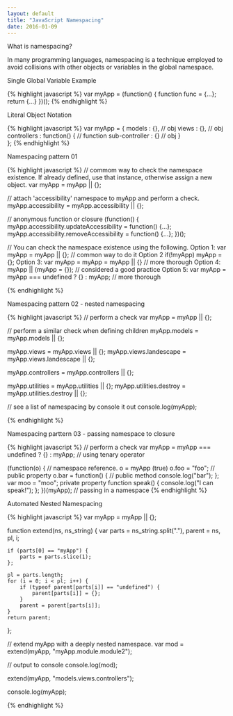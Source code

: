 ```yaml
---
layout: default
title: "JavaScript Namespacing"
date: 2016-01-09
---
```


What is namespacing?

In many programming languages, namespacing is a technique employed to avoid collisions with other objects or variables in the global namespace. 


Single Global Variable Example

{% highlight javascript %}
var myApp = (function() {
	function func = {...};
	return {...}
})();
{% endhighlight %}

Literal Object Notation

{% highlight javascript %}
var myApp = {
	models : {}, // obj
	views : {}, // obj
	controllers : function() { // function
		sub-controller : {} // obj
	}	
};
{% endhighlight %}

Namespacing pattern 01

{% highlight javascript %}
// commom way to check the namespace existence. If already defined, use that instance, otherwise assign a new object.
var myApp = myApp || {};

// attach 'accessibility' namespace to myApp and perform a check.
myApp.accessibility = myApp.accessibility || {};

// anonymous function or closure
(function() {
	myApp.accessibility.updateAccessibility = function() {...};
	myApp.accessibility.removeAccessibility = function() {...};
})();

// You can check the namespace existence using the following.
Option 1: var myApp = myApp || {}; // common way to do it
Option 2  if(!myApp) myApp = {};
Option 3: var myApp = myApp = myApp || {} // more thorough
Option 4: myApp || (myApp = {}); // considered a good practice
Option 5: var myApp = myApp === undefined ? {} : myApp; // more thorough

{% endhighlight %}

Namespacing pattern 02 - nested namespacing

{% highlight javascript %}
// perform a check
var myApp = myApp || {};

// perform a similar check when defining children
myApp.models = myApp.models || {};

myApp.views = myApp.views || {};
myApp.views.landescape = myApp.views.landescape || {};

myApp.controllers = myApp.controllers || {};

myApp.utilities = myApp.utilities || {};
myApp.utilities.destroy = myApp.utilities.destroy || {};

// see a list of namespacing by console it out
console.log(myApp);

{% endhighlight %}

Namespacing parttern 03 - passing namespace to closure

{% highlight javascript %}
// perform a check
var myApp = myApp === undefined ? {} : myApp; // using tenary operator

(function(o) { // namespace reference. o = myApp (true)
	o.foo = "foo"; // public property
	o.bar = function() { // public method
		console.log("bar");
	};
	var moo = "moo"; private property
	function speak() {
		console.log("I can speak!");
	};
})(myApp); // passing in a namespace
{% endhighlight %}


Automated Nested Namespacing

{% highlight javascript %}
var myApp = myApp || {};

function extend(ns, ns_string) {
	var parts = ns_string.split("."),
		parent = ns,
		pl, i;

	if (parts[0] == "myApp") {
		parts = parts.slice(1);
	};

	pl = parts.length;
	for (i = 0; i < pl; i++) {
		if (typeof parent[parts[i]] == "undefined") {
			parent[parts[i]] = {};
		}
		parent = parent[parts[i]];
	}
	return parent;
};

// extend myApp with a deeply nested namespace.
var mod = extend(myApp, "myApp.module.module2");

// output to console
console.log(mod);

extend(myApp, "models.views.controllers");

console.log(myApp);

{% endhighlight %}